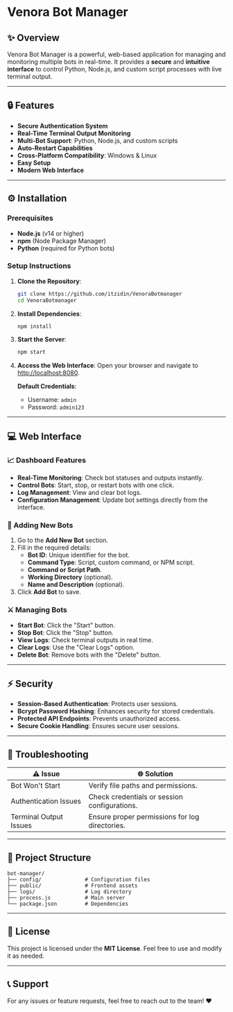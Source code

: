 # Venora Bot Manager

## ✨ Overview

Venora Bot Manager is a powerful, web-based application for managing and monitoring multiple bots in real-time. It provides a **secure** and **intuitive interface** to control Python, Node.js, and custom script processes with live terminal output.

---

## 🔒 Features

- **Secure Authentication System**
- **Real-Time Terminal Output Monitoring**
- **Multi-Bot Support**: Python, Node.js, and custom scripts
- **Auto-Restart Capabilities**
- **Cross-Platform Compatibility**: Windows & Linux
- **Easy Setup**
- **Modern Web Interface**

---

## ⚙️ Installation

### Prerequisites

- **Node.js** (v14 or higher)
- **npm** (Node Package Manager)
- **Python** (required for Python bots)

### Setup Instructions

1. **Clone the Repository**:
   ```bash
   git clone https://github.com/itzidin/VenoraBotmanager
   cd VenoraBotmanager
   ```

2. **Install Dependencies**:
   ```bash
   npm install
   ```

3. **Start the Server**:
   ```bash
   npm start
   ```

4. **Access the Web Interface**:
   Open your browser and navigate to [http://localhost:8080](http://localhost:8080).

   **Default Credentials**:
   - Username: `admin`
   - Password: `admin123`

---

## 💻 Web Interface

### 📈 Dashboard Features

- **Real-Time Monitoring**: Check bot statuses and outputs instantly.
- **Control Bots**: Start, stop, or restart bots with one click.
- **Log Management**: View and clear bot logs.
- **Configuration Management**: Update bot settings directly from the interface.

### 📝 Adding New Bots

1. Go to the **Add New Bot** section.
2. Fill in the required details:
   - **Bot ID**: Unique identifier for the bot.
   - **Command Type**: Script, custom command, or NPM script.
   - **Command or Script Path**.
   - **Working Directory** (optional).
   - **Name and Description** (optional).
3. Click **Add Bot** to save.

### ⚔️ Managing Bots

- **Start Bot**: Click the "Start" button.
- **Stop Bot**: Click the "Stop" button.
- **View Logs**: Check terminal outputs in real time.
- **Clear Logs**: Use the "Clear Logs" option.
- **Delete Bot**: Remove bots with the "Delete" button.

---

## ⚡ Security

- **Session-Based Authentication**: Protects user sessions.
- **Bcrypt Password Hashing**: Enhances security for stored credentials.
- **Protected API Endpoints**: Prevents unauthorized access.
- **Secure Cookie Handling**: Ensures secure user sessions.

---

## 🚨 Troubleshooting

| ⚠ Issue                  | 🌐 Solution                                      |
|------------------------|----------------------------------------------|
| Bot Won't Start        | Verify file paths and permissions.           |
| Authentication Issues  | Check credentials or session configurations. |
| Terminal Output Issues | Ensure proper permissions for log directories. |

---

## 🔄 Project Structure

```
bot-manager/
├── config/              # Configuration files
├── public/              # Frontend assets
├── logs/                # Log directory
├── process.js           # Main server
└── package.json         # Dependencies
```

---

## 🌟 License

This project is licensed under the **MIT License**. Feel free to use and modify it as needed.

---

## 📞 Support

For any issues or feature requests, feel free to reach out to the team! ❤️
